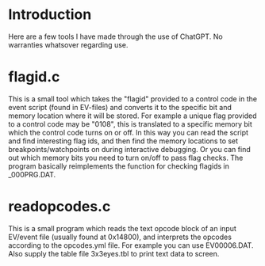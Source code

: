 # Introduction
Here are a few tools I have made through the use of ChatGPT. No warranties whatsover regarding use.

# flagid.c

This is a small tool which takes the "flagid" provided to a control code in the event script (found in EV-files) and converts it to the specific bit and memory location where it will be stored. For example a unique flag provided to a control code may be "0108", this is translated to a specific memory bit which the control code turns on or off. In this way you can read the script and find interesting flag ids, and then find the memory locations to set breakpoints/watchpoints on during interactive debugging. Or you can find out which memory bits you need to turn on/off to pass flag checks. The program basically reimplements the function for checking flagids in _000PRG.DAT.

# readopcodes.c

This is a small program which reads the text opcode block of an input EV/event file (usually found at 0x14800), and interprets the opcodes according to the opcodes.yml file. For example you can use EV00006.DAT. Also supply the table file 3x3eyes.tbl to print text data to screen.
